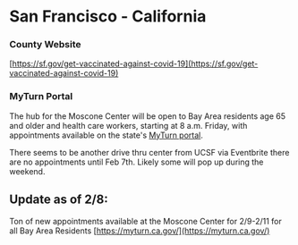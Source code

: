# San Francisco - California

### County Website
[https://sf.gov/get-vaccinated-against-covid-19](https://sf.gov/get-vaccinated-against-covid-19)

### MyTurn Portal
The hub  for the Moscone Center will be open to Bay Area residents age 65 and older and health care workers, starting at 8 a.m. Friday, with appointments available on the state's [MyTurn portal](https://myturn.ca.gov/).

There seems to be another drive thru center from UCSF via Eventbrite there are no appointments until Feb 7th. Likely some will pop up during the weekend.

## Update as of 2/8:
Ton of new appointments available at the Moscone Center for 2/9-2/11 for all Bay Area Residents [https://myturn.ca.gov/](https://myturn.ca.gov/)

